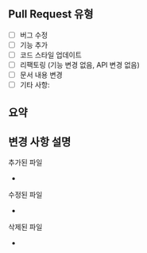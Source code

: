 ## Pull Request 유형

<!-- "x"를 사용하여 이 Pull Request에 해당하는 것을 체크해주세요 -->
<!-- 예) [X] 버그 수정 -->
- [ ] 버그 수정
- [ ] 기능 추가
- [ ] 코드 스타일 업데이트
- [ ] 리팩토링 (기능 변경 없음, API 변경 없음)
- [ ] 문서 내용 변경
- [ ] 기타 사항: <!-- 기타 사항에 대한 설명을 이 주석을 지우고 작성해주세요 -->

## 요약
<!-- 전체적인 요약을 이 주석 아래에 작성해주세요 -->

## 변경 사항 설명
<!-- 변경 사항에 대한 설명을 이 주석 아래에 작성해주세요 -->

추가된 파일
* <!-- 이 주석을 지우고 파일의 프로젝트 폴더 기준의 상대 경로를 작성해주세요 -->

수정된 파일
* <!-- 이 주석을 지우고 파일의 프로젝트 폴더 기준의 상대 경로를 작성해주세요 -->

삭제된 파일
* <!-- 이 주석을 지우고 파일의 프로젝트 폴더 기준의 상대 경로를 작성해주세요 -->
